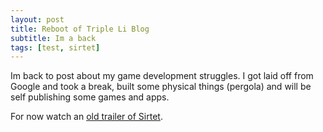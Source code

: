 ```yaml
---
layout: post
title: Reboot of Triple Li Blog
subtitle: Im a back
tags: [test, sirtet]
---
```


Im back to post about my game development struggles. I got laid off from Google and took a break, built some physical things (pergola) and will be self publishing some games and apps.

For now watch an [old trailer of Sirtet](tripleli.com/sirtet).

